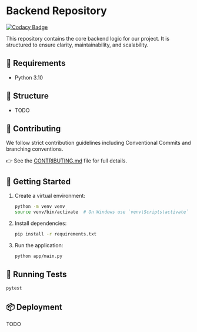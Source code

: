 # Backend Repository
[![Codacy Badge](https://app.codacy.com/project/badge/Grade/f58da717b7b94463aa05b2e01fb437ff)](https://app.codacy.com/gh/Runtime-Architects/Backend/dashboard?utm_source=gh&utm_medium=referral&utm_content=&utm_campaign=Badge_grade)

This repository contains the core backend logic for our project. It is structured to ensure clarity, maintainability, and scalability.

## 🐍 Requirements

- Python 3.10

## 📁 Structure

- TODO

## 🤝 Contributing

We follow strict contribution guidelines including Conventional Commits and branching conventions.

👉 See the [CONTRIBUTING.md](./CONTRIBUTING.md) file for full details.

## 🚀 Getting Started

1. Create a virtual environment:
    ```bash
    python -m venv venv
    source venv/bin/activate  # On Windows use `venv\Scripts\activate`
    ```

2. Install dependencies:
    ```bash
    pip install -r requirements.txt
    ```

3. Run the application:
    ```bash
    python app/main.py
    ```

## 🧪 Running Tests

```bash
pytest
```

## 📦 Deployment

TODO
